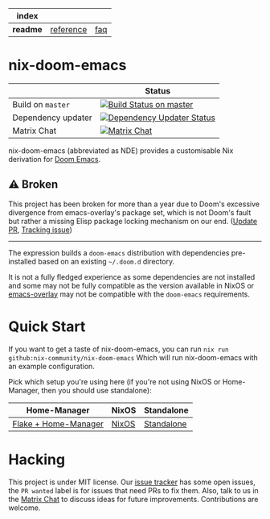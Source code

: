 | index |     |     |
| --- | --- | --- |
|**readme**|[reference](./docs/reference.md)|[faq](./docs/faq.md)|

# nix-doom-emacs

|     | Status |
| --- | --- |
| Build on `master` | [![Build Status on master](https://github.com/nix-community/nix-doom-emacs/workflows/Check%20Build/badge.svg?branch=master&event=push)](https://github.com/nix-community/nix-doom-emacs/actions/workflows/check-build.yml?query=branch%3Amaster) |
| Dependency updater | [![Dependency Updater Status](https://github.com/nix-community/nix-doom-emacs/workflows/Update%20Dependencies/badge.svg?branch=master)](https://github.com/nix-community/nix-doom-emacs/actions/workflows/update-dependencies.yml?query=branch%3Amaster) |
| Matrix Chat | [![Matrix Chat](https://img.shields.io/static/v1?label=chat&message=doom-emacs&color=brightgreen&logo=matrix)](https://matrix.to/#/#doom-emacs:nixos.org) |

nix-doom-emacs (abbreviated as NDE) provides a customisable Nix derivation for [Doom Emacs](https://github.com/doomemacs/doomemacs).

## ⚠ Broken

This project has been broken for more than a year due to Doom's excessive divergence 
from emacs-overlay's package set, which is not Doom's fault but rather 
a missing Elisp package locking mechanism on our end. 
([Update PR](https://github.com/nix-community/nix-doom-emacs/pull/316), [Tracking issue](https://github.com/nix-community/nix-doom-emacs/issues/353))

---

The expression builds a `doom-emacs` distribution with dependencies
pre-installed based on an existing `~/.doom.d` directory.

It is not a fully fledged experience as some dependencies are not installed and
some may not be fully compatible as the version available in NixOS or
[emacs-overlay](https://github.com/nix-community/emacs-overlay) may not be
compatible with the `doom-emacs` requirements.

# Quick Start

If you want to get a taste of nix-doom-emacs, you can run ``nix run github:nix-community/nix-doom-emacs``
Which will run nix-doom-emacs with an example configuration. 

Pick which setup you're using here (if you're not using NixOS or Home-Manager, then you should use standalone):

| Home-Manager | NixOS | Standalone |
|      ---     |  ---  |    ---     |
| [Flake + Home-Manager](./docs/reference.md#home-manager) | [NixOS](./docs/reference.md#nixos) | [Standalone](./docs/reference.md#standalone) |

# Hacking

This project is under MIT license. Our [issue tracker](https://github.com/nix-community/nix-doom-emacs/issues) has some open issues,
the `PR wanted` label is for issues that need PRs to fix them.
Also, talk to us in the [Matrix Chat](https://matrix.to/#/#doom-emacs:nixos.org) to discuss ideas for future improvements.
Contributions are welcome.
